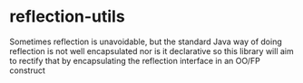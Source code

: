 # reflection-utils
Sometimes reflection is unavoidable, but the standard Java way of doing reflection is not well encapsulated nor is it declarative so this library will aim to rectify that by encapsulating the reflection interface in an OO/FP construct
